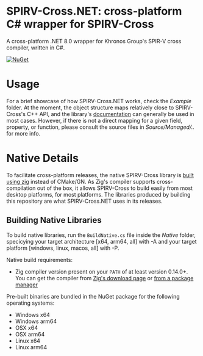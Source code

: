 # SPIRV-Cross.NET: cross-platform C# wrapper for SPIRV-Cross 

A cross-platform .NET 8.0 wrapper for Khronos Group's SPIR-V cross compiler, written in C#. 

[![NuGet](https://img.shields.io/nuget/v/SPIRV-Cross.NET.svg)](https://www.nuget.org/packages/SPIRV-Cross.NET)

# Usage

For a brief showcase of how SPIRV-Cross.NET works, check the _Example_ folder. At the moment, the object structure maps relatively close to SPIRV-Cross's C++ API, and the library's [documentation](https://github.com/KhronosGroup/SPIRV-Cross/wiki/Reflection-API-user-guide) can generally be used in most cases. However, if there is not a direct mapping for a given field, property, or function, please consult the source files in _Source/Managed/.._ for more info. 
 
# Native Details
 
To facilitate cross-platform releases, the native SPIRV-Cross library is [built using zig](https://github.com/sinnwrig/SPIRV-Cross-zig) instead of CMake/GN. As Zig's compiler supports cross-compilation out of the box, it allows SPIRV-Cross to build easily from most desktop platforms, for most platforms. The libraries produced by building this repository are what SPIRV-Cross.NET uses in its releases.
 
## Building Native Libraries
 
To build native libraries, run the `BuildNative.cs` file inside the _Native_ folder, specicying your target architecture [x64, arm64, all] with -A and your target platform [windows, linux, macos, all] with -P.
 
Native build requirements:
- Zig compiler version present on your `PATH` of at least version 0.14.0+. You can get the compiler from [Zig's download page](https://ziglang.org/download/) or [from a package manager](https://github.com/ziglang/zig/wiki/Install-Zig-from-a-Package-Manager)
 
Pre-built binaries are bundled in the NuGet package for the following operating systems:
- Windows x64
- Windows arm64
- OSX x64
- OSX arm64
- Linux x64
- Linux arm64
